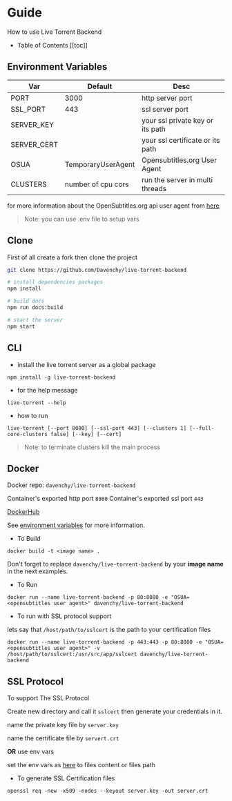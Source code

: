 # Guide

How to use Live Torrent Backend

- Table of Contents
  [[toc]]

## Environment Variables

| Var         | Default            | Desc                             |
| ----------- | ------------------ | -------------------------------- |
| PORT        | 3000               | http server port                 |
| SSL_PORT    | 443                | ssl server port                  |
| SERVER_KEY  |                    | your ssl private key or its path |
| SERVER_CERT |                    | your ssl certificate or its path |
| OSUA        | TemporaryUserAgent | Opensubtitles.org User Agent     |
| CLUSTERS    | number of cpu cors | run the server in multi threads  |

for more information about the OpenSubtitles.org api user agent from [here](https://trac.opensubtitles.org/projects/opensubtitles/wiki/DevReadFirst)

> Note: you can use .env file to setup vars

## Clone

First of all create a fork then clone the project

```bash
git clone https://github.com/Davenchy/live-torrent-backend

# install dependencies packages
npm install

# build docs
npm run docs:build

# start the server
npm start

```

## CLI

- install the live torrent server as a global package

`npm install -g live-torrent-backend`

- for the help message

`live-torrent --help`

- how to run

`live-torrent [--port 8080] [--ssl-port 443] [--clusters 1] [--full-core-clusters false] [--key] [--cert]`

> Note: to terminate clusters kill the main process

## Docker

Docker repo: `davenchy/live-torrent-backend`

Container's exported http port `8080`
Container's exported ssl port `443`

[DockerHub](https://hub.docker.com/repository/docker/davenchy/live-torrent-backend)

See [environment variables](#environment-variables) for more information.

- To Build

`docker build -t <image name> .`

Don't forget to replace `davenchy/live-torrent-backend` by your **image name** in the next examples.

- To Run

`docker run --name live-torrent-backend -p 80:8080 -e "OSUA=<opensubtitles user agent>" davenchy/live-torrent-backend`

- To run with SSL protocol support

lets say that `/host/path/to/sslcert` is the path to your certification files

`docker run --name live-torrent-backend -p 443:443 -p 80:8080 -e "OSUA=<opensubtitles user agent>" -v /host/path/to/sslcert:/usr/src/app/sslcert davenchy/live-torrent-backend`

## SSL Protocol

To support The SSL Protocol

Create new directory and call it `sslcert` then generate your credentials in it.

name the private key file by `server.key`

name the certificate file by `servert.crt`

**OR** use env vars

set the env vars as [here](#environment-variables) to files content or files path

- To generate SSL Certification files

`openssl req -new -x509 -nodes --keyout server.key -out server.crt`
